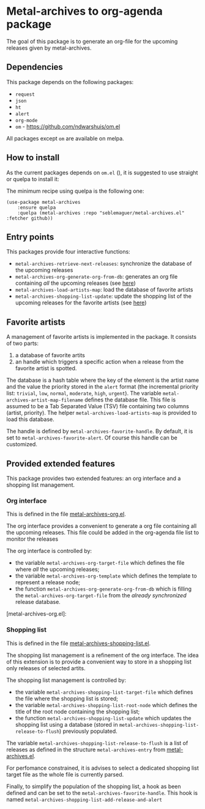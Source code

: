 # Metal-archives to org-agenda package

The goal of this package is to generate an org-file for the upcoming releases given by metal-archives.

## Dependencies

This package depends on the following packages:
  - `request`
  - `json`
  - `ht`
  - `alert`
  - `org-mode`
  - `om` - https://github.com/ndwarshuis/om.el

All packages except `om` are available on melpa.

## How to install

As the current packages depends on `om.el` (), it is suggested to use straight or quelpa to install it:

The minimum recipe using quelpa is the following one:

```elisp
(use-package metal-archives
    :ensure quelpa
    :quelpa (metal-archives :repo "seblemaguer/metal-archives.el" :fetcher github))
```

## Entry points

This packages provide four interactive functions:
  - `metal-archives-retrieve-next-releases`: synchronize the database of the upcoming releases
  - `metal-archives-org-generate-org-from-db`: generates an org file containing *all* the upcoming releases (see [here](#Org-interface))
  - `metal-archives-load-artists-map`: load the database of favorite artists
  - `metal-archives-shopping-list-update`: update the shopping list of the upcoming releases for the favorite artists (see [here](#Shopping-list))

## Favorite artists

A management of favorite artists is implemented in the package.
It consists of two parts:
  1. a database of favorite artits
  2. an handle which triggers a specific action when a release from the favorite artist is spotted.

The database is a hash table where the key of the element is the artist name and the value the priority stored in the `alert` format (the incremental priority list: `trivial`, `low`, `normal`, `moderate`, `high`, `urgent`).
The variable `metal-archives-artist-map-filename` defines the database file.
This file is assumed to be a Tab Separated Value (TSV) file containing two columns (artist, priority).
The helper  `metal-archives-load-artists-map` is provided to load this database.

The handle is defined by `metal-archives-favorite-handle`.
By default, it is set to `metal-archives-favorite-alert`.
Of course this handle can be customized.


## Provided extended features

This package provides two extended features: an org interface and a shopping list management.

### Org interface

This is defined in the file [metal-archives-org.el](metal-archives-org.el).

The org interface provides a convenient to generate a org file containing all the upcoming releases.
This file could be added in the org-agenda file list to monitor the releases

The org interface is controlled by:
  - the variable `metal-archives-org-target-file` which defines the file where *all* the upcoming releases;
  - the variable `metal-archives-org-template` which defines the template to represent a release node;
  - the function `metal-archives-org-generate-org-from-db` which is filling the `metal-archives-org-target-file` from the *already synchronized* release database.

[metal-archives-org.el]:

### Shopping list


This is defined in the file [metal-archives-shopping-list.el](metal-archives-shopping-list.el).

The shopping list management is a refinement of the org interface.
The idea of this extension is to provide a convenient way to store in a shopping list only releases of selected artits.

The shopping list management is controlled by:
  - the variable `metal-archives-shopping-list-target-file` which defines the file where the shopping list is stored;
  - the variable `metal-archives-shopping-list-root-node` which defines the title of the root node containing the shopping list;
  - the function `metal-archives-shopping-list-update` which updates the shopping list using a database (stored in `metal-archives-shopping-list-release-to-flush`) previously populated.

The variable `metal-archives-shopping-list-release-to-flush` is a list of releases as defined in the structure `metal-archives-entry` from [metal-archives.el](metal-archives.el).

For perfomance constrained, it is advises to select a dedicated shopping list target file as the whole file is currently parsed.

Finally, to simplify the population of the shopping list, a hook as been defined and can be set to the `metal-archives-favorite-handle`.
This hook is named `metal-archives-shopping-list-add-release-and-alert`
